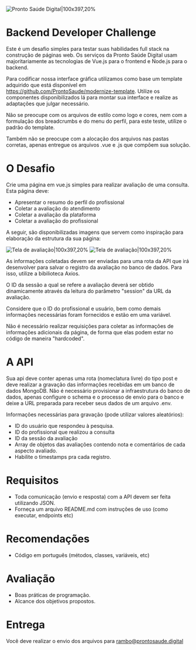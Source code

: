 ![Pronto Saúde Digital|100x397,20%](https://i.imgur.com/ufUaJO5.png)

# Backend Developer Challenge
Este é um desafio simples para testar suas habilidades full stack na construção de páginas web.
Os serviços da Pronto Saúde Digital usam majoritariamente as tecnologias de Vue.js para o frontend e Node.js para o backend.

Para codificar nossa interface gráfica utilizamos como base um template adquirido que está disponível em https://github.com/ProntoSaude/modernize-template. Utilize os componentes disponibilizados lá para montar sua interface e realize as adaptações que julgar necessário.

Não se preocupe com os arquivos de estilo como logo e cores, nem com a formulação dos breadcrumbs e do menu do perfil, para este teste, utilize o padrão do template.

Também não se preocupe com a alocação dos arquivos nas pastas corretas, apenas entregue os arquivos .vue e .js que compõem sua solução.

# O Desafio
Crie uma página em vue.js simples para realizar avaliação de uma consulta. Esta página deve:
- Apresentar o resumo do perfil do profissional
- Coletar a avaliação do atendimento
- Coletar a avaliação da plataforma
- Coletar a avaliação do profissional

A seguir, são disponibilizadas imagens que servem como inspiração para elaboração da estrutura da sua página:

![Tela de avaliação|100x397,20%](https://i.imgur.com/B8ghWnF.png)
![Tela de avaliação|100x397,20%](https://i.imgur.com/X7eHCpM.png)

As informações coletadas devem ser enviadas para uma rota da API que irá desenvolver para salvar o registro da avaliação no banco de dados. Para isso, utilize a bibilioteca Axios. 

O ID da sessão a qual se refere a avaliação deverá ser obtido dinamicamente através da leitura do parâmetro "session" da URL da avaliação.

Considere que o ID do profissional e usuário, bem como demais informações necessárias foram fornecidos e estão em uma variável.

Não é necessário realizar requisições para coletar as informações de informações adicionais da página, de forma que elas podem estar no código de maneira "hardcoded".

# A API

Sua api deve conter apenas uma rota (nomeclatura livre) do tipo post e deve realizar a gravação das informações recebidas em um banco de dados MongoDB. Não é necessário provisionar a infraestrutura do banco de dados, apenas configure o schema e o processo de envio para o banco e deixe a URL preparada para receber seus dados de um arquivo .env.

Informações necessárias para gravação (pode utilizar valores aleatórios):

- ID do usuário que respondeu à pesquisa.
- ID do profissional que realizou a consulta
- ID da sessão da avaliação
- Array de objetos das avaliações contendo nota e comentários de cada aspecto avaliado.
- Habilite o timestamps pra cada registro.

# Requisitos
- Toda comunicação (envio e resposta) com a API devem ser feita utilizando JSON.
- Forneça um arquivo README.md com instruções de uso (como executar, endpoints etc)

# Recomendações
- Código em português (métodos, classes, variáveis, etc)

# Avaliação
- Boas práticas de programação.
- Alcance dos objetivos propostos.

# Entrega
Você deve realizar o envio dos arquivos para rambo@prontosaude.digital
